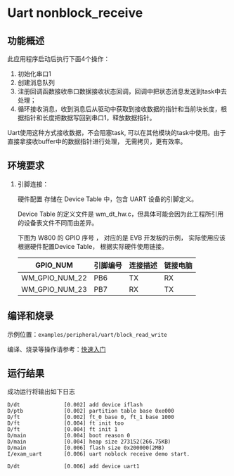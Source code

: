 # Uart nonblock_receive

## 功能概述

此应用程序启动后执行下面4个操作：

1. 初始化串口1
2. 创建消息队列
3. 注册回调函数接收串口数据接收状态回调，回调中把状态消息发送到task中去处理；
4. 循环接收消息，收到消息后从驱动中获取到接收数据的指针和当前块长度，根据指针和长度把数据写回到串口1，释放数据指针。

Uart使用这种方式接收数据，不会阻塞task, 可以在其他模块的task中使用。由于直接拿接收buffer中的数据指针进行处理， 无需拷贝，更有效率。

## 环境要求

1. 引脚连接：

   硬件配置 存储在 Device Table 中，包含 UART 设备的引脚定义。

   Device Table 的定义文件是 wm_dt_hw.c，但具体可能会因为此工程所引用的设备表文件不同而由差异。

   下图为 W800 的 GPIO 序号 ， 对应的是 EVB 开发板的示例， 实际使用应该根据硬件配置Device Table， 根据实际硬件使用链接。

   | GPIO_NUM | 引脚编号 | 连接描述  | 链接电脑 |
   | -------- |-------- | --------- | --------|
   | WM_GPIO_NUM_22 | PB6   | TX   |   RX     |
   | WM_GPIO_NUM_23 | PB7   | RX   |   TX     |


## 编译和烧录

示例位置：`examples/peripheral/uart/block_read_write`

编译、烧录等操作请参考：[快速入门](https://doc.winnermicro.net/w800/zh_CN/2.2-beta.2/get_started/index.html)

## 运行结果

成功运行将输出如下日志

```
D/dt              [0.002] add device iflash
D/ptb             [0.002] partition table base 0xe000
D/ft              [0.002] ft_0 base 0, ft_1 base 1000
D/ft              [0.004] ft init too
D/ft              [0.004] ft init 1
D/main            [0.004] boot reason 0
D/main            [0.004] heap size 273152(266.75KB)
D/main            [0.006] flash size 0x200000(2MB)
I/exam_uart       [0.006] uart noblock receive demo start.

D/dt              [0.006] add device uart1
```
